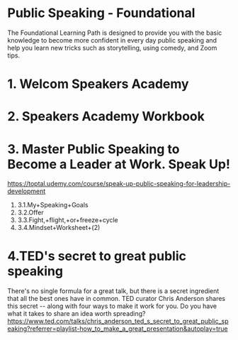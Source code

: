 # Public Speaking - Foundational
The Foundational Learning Path is designed to provide you with the basic knowledge to become more confident in every day public speaking and help you learn new tricks such as storytelling, using comedy, and Zoom tips.

# 1. Welcom Speakers Academy

# 2. Speakers Academy Workbook

# 3. Master Public Speaking to Become a Leader at Work. Speak Up!
 https://toptal.udemy.com/course/speak-up-public-speaking-for-leadership-development
   1. 3.1.My+Speaking+Goals
   1. 3.2.Offer
   1. 3.3.Fight,+flight,+or+freeze+cycle
   1. 3.4.Mindset+Worksheet+(2)

# 4.TED's secret to great public speaking
  There's no single formula for a great talk, but there is a secret ingredient that all the best ones have in common. 
  TED curator Chris Anderson shares this secret -- along with four ways to make it work for you. Do you have what it takes to share an idea worth spreading?
  https://www.ted.com/talks/chris_anderson_ted_s_secret_to_great_public_speaking?referrer=playlist-how_to_make_a_great_presentation&autoplay=true


